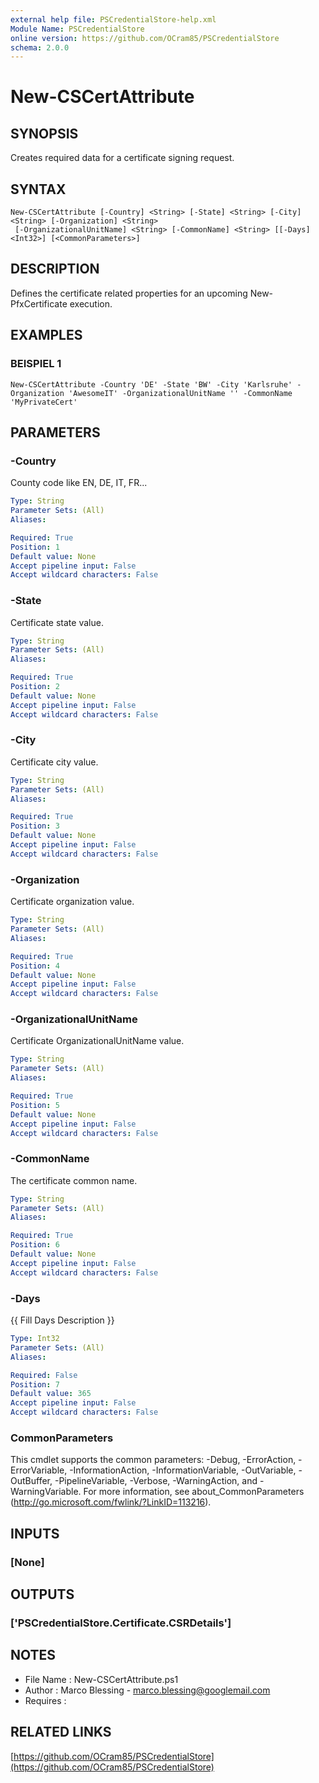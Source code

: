 ```yaml
---
external help file: PSCredentialStore-help.xml
Module Name: PSCredentialStore
online version: https://github.com/OCram85/PSCredentialStore
schema: 2.0.0
---
```


# New-CSCertAttribute

## SYNOPSIS
Creates required data for a certificate signing request.

## SYNTAX

```
New-CSCertAttribute [-Country] <String> [-State] <String> [-City] <String> [-Organization] <String>
 [-OrganizationalUnitName] <String> [-CommonName] <String> [[-Days] <Int32>] [<CommonParameters>]
```

## DESCRIPTION
Defines the certificate related properties for an upcoming New-PfxCertificate execution.

## EXAMPLES

### BEISPIEL 1
```
New-CSCertAttribute -Country 'DE' -State 'BW' -City 'Karlsruhe' -Organization 'AwesomeIT' -OrganizationalUnitName '' -CommonName 'MyPrivateCert'
```

## PARAMETERS

### -Country
County code like EN, DE, IT, FR...

```yaml
Type: String
Parameter Sets: (All)
Aliases:

Required: True
Position: 1
Default value: None
Accept pipeline input: False
Accept wildcard characters: False
```

### -State
Certificate state value.

```yaml
Type: String
Parameter Sets: (All)
Aliases:

Required: True
Position: 2
Default value: None
Accept pipeline input: False
Accept wildcard characters: False
```

### -City
Certificate city value.

```yaml
Type: String
Parameter Sets: (All)
Aliases:

Required: True
Position: 3
Default value: None
Accept pipeline input: False
Accept wildcard characters: False
```

### -Organization
Certificate organization value.

```yaml
Type: String
Parameter Sets: (All)
Aliases:

Required: True
Position: 4
Default value: None
Accept pipeline input: False
Accept wildcard characters: False
```

### -OrganizationalUnitName
Certificate OrganizationalUnitName value.

```yaml
Type: String
Parameter Sets: (All)
Aliases:

Required: True
Position: 5
Default value: None
Accept pipeline input: False
Accept wildcard characters: False
```

### -CommonName
The certificate common name.

```yaml
Type: String
Parameter Sets: (All)
Aliases:

Required: True
Position: 6
Default value: None
Accept pipeline input: False
Accept wildcard characters: False
```

### -Days
{{ Fill Days Description }}

```yaml
Type: Int32
Parameter Sets: (All)
Aliases:

Required: False
Position: 7
Default value: 365
Accept pipeline input: False
Accept wildcard characters: False
```

### CommonParameters
This cmdlet supports the common parameters: -Debug, -ErrorAction, -ErrorVariable, -InformationAction, -InformationVariable, -OutVariable, -OutBuffer, -PipelineVariable, -Verbose, -WarningAction, and -WarningVariable. For more information, see about_CommonParameters (http://go.microsoft.com/fwlink/?LinkID=113216).

## INPUTS

### [None]
## OUTPUTS

### ['PSCredentialStore.Certificate.CSRDetails']
## NOTES
- File Name   : New-CSCertAttribute.ps1
- Author      : Marco Blessing - marco.blessing@googlemail.com
- Requires    :

## RELATED LINKS

[https://github.com/OCram85/PSCredentialStore](https://github.com/OCram85/PSCredentialStore)

